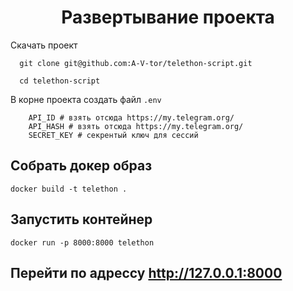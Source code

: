 <h1 align="center">Развертывание проекта</h1>
Скачать проект

```
  git clone git@github.com:A-V-tor/telethon-script.git
```

```
  cd telethon-script
```

В корне проекта создать файл `.env`

```
    API_ID # взять отсюда https://my.telegram.org/ 
    API_HASH # взять отсюда https://my.telegram.org/
    SECRET_KEY # секрентый ключ для сессий

```
## Собрать докер образ

```
docker build -t telethon .
```

## Запустить контейнер

```
docker run -p 8000:8000 telethon
```
##  Перейти по адрессу http://127.0.0.1:8000